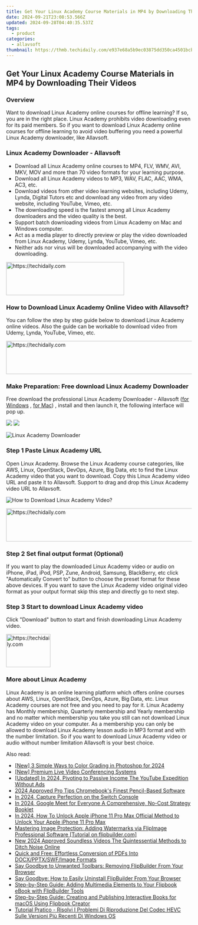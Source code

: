 ```yaml
---
title: Get Your Linux Academy Course Materials in MP4 by Downloading Their Videos
date: 2024-09-21T23:08:53.566Z
updated: 2024-09-28T04:40:35.537Z
tags:
  - product
categories:
  - allavsoft
thumbnail: https://thmb.techidaily.com/e937e68a5b9ec03875dd350ca4501bcb740dbcf769458408d36b67b305252021.jpg
---
```


## Get Your Linux Academy Course Materials in MP4 by Downloading Their Videos

### Overview

Want to download Linux Academy online courses for offline learning? If so, you are in the right place. Linux Academy prohibits video downloading even for its paid members. So if you want to download Linux Academy online courses for offline learning to avoid video buffering you need a powerful Linux Academy downloader, like Allavsoft.

### Linux Academy Downloader - Allavsoft

* Download all Linux Academy online courses to MP4, FLV, WMV, AVI, MKV, MOV and more than 70 video formats for your learning purpose.
* Download all Linux Academy videos to MP3, WAV, FLAC, AAC, WMA, AC3, etc.
* Download videos from other video learning websites, including Udemy, Lynda, Digital Tutors etc and download any video from any video website, including YouTube, Vimeo, etc.
* The downloading speed is the fastest among all Linux Academy downloaders and the video quality is the best.
* Support batch downloading videos from Linux Academy on Mac and Windows computer.
* Act as a media player to directly preview or play the video downloaded from Linux Academy, Udemy, Lynda, YouTube, Vimeo, etc.
* Neither ads nor virus will be downloaded accompanying with the video downloading.

<!-- affiliate ads begin -->
<a href="https://aligracehair.sjv.io/c/5597632/2135371/19272" target="_top" id="2135371">
  <img src="//a.impactradius-go.com/display-ad/19272-2135371" border="0" alt="https://techidaily.com" width="320" height="90"/>
</a>
<img height="0" width="0" src="https://aligracehair.sjv.io/i/5597632/2135371/19272" style="position:absolute;visibility:hidden;" border="0" />
<!-- affiliate ads end -->

### How to Download Linux Academy Online Video with Allavsoft?

You can follow the step by step guide below to download Linux Academy online videos. Also the guide can be workable to download video from Udemy, Lynda, YouTube, Vimeo, etc.

<!-- affiliate ads begin -->
<a href="https://appsumo.8odi.net/c/5597632/2123730/7443" target="_top" id="2123730">
  <img src="//a.impactradius-go.com/display-ad/7443-2123730" border="0" alt="https://techidaily.com" width="728" height="90"/>
</a>
<img height="0" width="0" src="https://appsumo.8odi.net/i/5597632/2123730/7443" style="position:absolute;visibility:hidden;" border="0" />
<!-- affiliate ads end -->

### Make Preparation: Free download Linux Academy Downloader

Free download the professional Linux Academy Downloader - Allavsoft ([for Windows](https://tools.techidaily.com/allavsoft/products/) , [for Mac](https://tools.techidaily.com/allavsoft/products/)) , install and then launch it, the following interface will pop up.

[![](https://www.allavsoft.com/how-to/../images/how-to/free-download-win.jpg)](https://tools.techidaily.com/allavsoft/products/) [![](https://www.allavsoft.com/how-to/../images/how-to/free-download-mac.jpg)](https://tools.techidaily.com/allavsoft/products/)

![Linux Academy Downloader](https://www.allavsoft.com/how-to/../images/allavsoft/screen-shot-600.jpg)

### Step 1 Paste Linux Academy URL

Open Linux Academy. Browse the Linux Academy course categories, like AWS, Linux, OpenStack, DevOps, Azure, Big Data, etc to find the Linux Academy video that you want to download. Copy this Linux Academy video URL and paste it to Allavsoft. Support to drag and drop this Linux Academy video URL to Allavsoft.

![How to Download Linux Academy Video?](https://www.allavsoft.com/how-to/../images/how-to/download-rtmp-video/download-rtmp-video.jpg)

<!-- affiliate ads begin -->
<a href="https://appsumo.8odi.net/c/5597632/2151859/7443" target="_top" id="2151859">
  <img src="//a.impactradius-go.com/display-ad/7443-2151859" border="0" alt="https://techidaily.com" width="728" height="90"/>
</a>
<img height="0" width="0" src="https://appsumo.8odi.net/i/5597632/2151859/7443" style="position:absolute;visibility:hidden;" border="0" />
<!-- affiliate ads end -->

### Step 2 Set final output format (Optional)

If you want to play the downloaded Linux Academy video or audio on iPhone, iPad, iPod, PSP, Zune, Android, Samsung, BlackBerry, etc click "Automatically Convert to" button to choose the preset format for these above devices. If you want to save the Linux Academy video original video format as your output format skip this step and directly go to next step.

### Step 3 Start to download Linux Academy video

Click "Download" button to start and finish downloading Linux Academy video.

<!-- affiliate ads begin -->
<a href="https://25home.pxf.io/c/5597632/2148635/16836" target="_top" id="2148635">
  <img src="//a.impactradius-go.com/display-ad/16836-2148635" border="0" alt="https://techidaily.com" width="120" height="90"/>
</a>
<img height="0" width="0" src="https://25home.pxf.io/i/5597632/2148635/16836" style="position:absolute;visibility:hidden;" border="0" />
<!-- affiliate ads end -->

### More about Linux Academy

Linux Academy is an online learning platform which offers online courses about AWS, Linux, OpenStack, DevOps, Azure, Big Data, etc. Linux Academy courses are not free and you need to pay for it. Linux Academy has Monthly membership, Quarterly membership and Yearly membership and no matter which membership you take you still can not download Linux Academy video on your computer. As a membership you can only be allowed to download Linux Academy lesson audio in MP3 format and with the number limitation. So if you want to download Linux Academy video or audio without number limitation Allavsoft is your best choice.

<ins class="adsbygoogle"
     style="display:block"
     data-ad-format="autorelaxed"
     data-ad-client="ca-pub-7571918770474297"
     data-ad-slot="1223367746"></ins>

<ins class="adsbygoogle"
     style="display:block"
     data-ad-client="ca-pub-7571918770474297"
     data-ad-slot="8358498916"
     data-ad-format="auto"
     data-full-width-responsive="true"></ins>

<span class="atpl-alsoreadstyle">Also read:</span>
<div><ul>
<li><a href="https://article-files.techidaily.com/new-3-simple-ways-to-color-grading-in-photoshop-for-2024/"><u>[New] 3 Simple Ways to Color Grading in Photoshop for 2024</u></a></li>
<li><a href="https://extra-support.techidaily.com/new-premium-live-video-conferencing-systems/"><u>[New] Premium Live Video Conferencing Systems</u></a></li>
<li><a href="https://youtube-tips.techidaily.com/ed-in-2024-pivoting-to-passive-income-the-youtube-expedition-without-ads/"><u>[Updated] In 2024, Pivoting to Passive Income The YouTube Expedition Without Ads</u></a></li>
<li><a href="https://extra-approaches.techidaily.com/2024-approved-pro-tips-chromebooks-finest-pencil-based-software/"><u>2024 Approved Pro Tips Chromebook's Finest Pencil-Based Software</u></a></li>
<li><a href="https://visual-screen-recording.techidaily.com/in-2024-capture-perfection-on-the-switch-console/"><u>In 2024, Capture Perfection on the Switch Console</u></a></li>
<li><a href="https://screen-recording.techidaily.com/in-2024-google-meet-for-everyone-a-comprehensive-no-cost-strategy-booklet/"><u>In 2024, Google Meet for Everyone A Comprehensive, No-Cost Strategy Booklet</u></a></li>
<li><a href="https://sim-unlock.techidaily.com/in-2024-how-to-unlock-apple-iphone-11-pro-max-official-method-to-unlock-your-apple-iphone-11-pro-max-by-drfone-ios/"><u>In 2024, How To Unlock Apple iPhone 11 Pro Max Official Method to Unlock Your Apple iPhone 11 Pro Max</u></a></li>
<li><a href="https://win-special.techidaily.com/mastering-image-protection-adding-watermarks-via-flipimage-professional-software-tutorial-on-flipbuildercom/"><u>Mastering Image Protection: Adding Watermarks via FlipImage Professional Software [Tutorial on flipbuilder.com]</u></a></li>
<li><a href="https://voice-adjusting.techidaily.com/new-2024-approved-soundless-videos-the-quintessential-methods-to-ditch-noise-online/"><u>New 2024 Approved Soundless Videos The Quintessential Methods to Ditch Noise Online</u></a></li>
<li><a href="https://win-special.techidaily.com/quick-and-free-effortless-conversion-of-pdfs-into-docxpptxswfimage-formats/"><u>Quick and Free: Effortless Conversion of PDFs Into DOCX/PPTX/SWF/Image Formats</u></a></li>
<li><a href="https://win-special.techidaily.com/say-goodbye-to-unwanted-toolbars-removing-flipbuilder-from-your-browser/"><u>Say Goodbye to Unwanted Toolbars: Removing FlipBuilder From Your Browser</u></a></li>
<li><a href="https://win-special.techidaily.com/say-goodbye-how-to-easily-uninstall-flipbuilder-from-your-browser/"><u>Say Goodbye: How to Easily Uninstall FlipBuilder From Your Browser</u></a></li>
<li><a href="https://win-special.techidaily.com/step-by-step-guide-adding-multimedia-elements-to-your-flipbook-ebook-with-flipbuilder-tools/"><u>Step-by-Step Guide: Adding Multimedia Elements to Your Flipbook eBook with FlipBuilder Tools</u></a></li>
<li><a href="https://win-special.techidaily.com/step-by-step-guide-creating-and-publishing-interactive-books-for-macos-using-flipbook-creator/"><u>Step-by-Step Guide: Creating and Publishing Interactive Books for macOS Using Flipbook Creator</u></a></li>
<li><a href="https://some-guidance.techidaily.com/tutorial-pratico-risolvi-i-problemi-di-riproduzione-del-codec-hevc-sulle-versioni-piu-recenti-di-windows-os/"><u>Tutorial Pratico - Risolvi I Problemi Di Riproduzione Del Codec HEVC Sulle Versioni Più Recenti Di Windows OS</u></a></li>
</ul></div>


